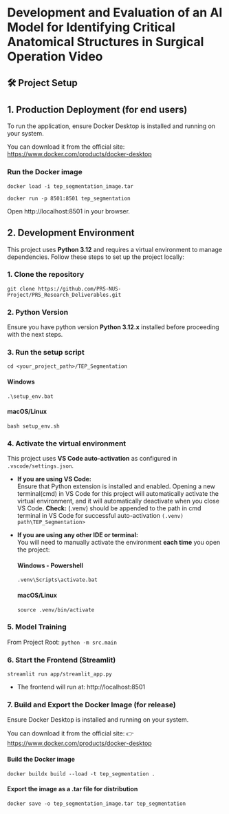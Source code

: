 # Development and Evaluation of an AI Model for Identifying Critical Anatomical Structures in Surgical Operation Video

## 🛠️ Project Setup

## 1. Production Deployment (for end users)
To run the application, ensure Docker Desktop is installed and running on your system.

You can download it from the official site: https://www.docker.com/products/docker-desktop
### Run the Docker image
`docker load -i tep_segmentation_image.tar`

`docker run -p 8501:8501 tep_segmentation`

Open http://localhost:8501 in your browser.

## 2. Development Environment

This project uses **Python 3.12** and requires a virtual environment to manage dependencies. Follow these steps to set up the project locally:

### 1. Clone the repository
`git clone https://github.com/PRS-NUS-Project/PRS_Research_Deliverables.git`

### 2. Python Version
Ensure you have python version **Python 3.12.x** installed before proceeding with the next steps.

### 3. Run the setup script
`cd <your_project_path>/TEP_Segmentation`

#### Windows
`.\setup_env.bat`

#### macOS/Linux
`bash setup_env.sh`

### 4. Activate the virtual environment

This project uses **VS Code auto-activation** as configured in `.vscode/settings.json`.  

- **If you are using VS Code:**  
  Ensure that Python extension is installed and enabled. Opening a new terminal(cmd) in VS Code for this project will automatically activate the virtual environment, and it will automatically deactivate when you close VS Code.
  **Check:** (.venv) should be appended to the path in cmd terminal in VS Code for successful auto-activation
  `(.venv) path\TEP_Segmentation>`

- **If you are using any other IDE or terminal:**  
  You will need to manually activate the environment **each time** you open the project:

    #### Windows - Powershell
    `.venv\Scripts\activate.bat`

    #### macOS/Linux
    `source .venv/bin/activate`

### 5. Model Training
From Project Root: `python -m src.main`

### 6. Start the Frontend (Streamlit)
`streamlit run app/streamlit_app.py`
  - The frontend will run at: http://localhost:8501

### 7. Build and Export the Docker Image (for release)
Ensure Docker Desktop is installed and running on your system.

You can download it from the official site:
👉 https://www.docker.com/products/docker-desktop

#### Build the Docker image
`docker buildx build --load -t tep_segmentation .`

#### Export the image as a .tar file for distribution
`docker save -o tep_segmentation_image.tar tep_segmentation`

